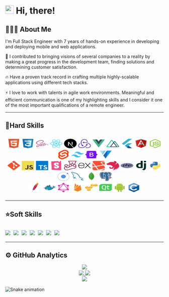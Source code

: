 <h1><img src="https://media.giphy.com/media/hvRJCLFzcasrR4ia7z/giphy.gif" width=27px height=27px></img> Hi, there!</h1>

<h2>👨🏻‍💻 About Me</h2>
<p>I'm Full Stack Engineer with 7 years of hands-on experience in developing and deploying mobile and web applications.</p>
<p>🏃 I contributed to bringing visions of several companies to a reality by making a great progress in the development team, finding solutions and determining customer satisfaction.</p>
<p>🔥 Have a proven track record in crafting multiple highly-scalable applications using different tech stacks.</p>
<p>⚡ I love to work with talents in agile work environments. Meaningful and efficient communication is one of my highlighting skills and I consider it one of the most important qualifications of a remote engineer.</p>

<hr><h2>🚀Hard Skills<h2>
<div align="center">
  <div>
    <img alt="HTML" height="30" width="40" src="https://raw.githubusercontent.com/devicons/devicon/master/icons/html5/html5-original.svg">
    <img alt="CSS" height="30" width="40" src="https://raw.githubusercontent.com/devicons/devicon/master/icons/css3/css3-original.svg">
    <img alt="CSS" height="30" width="40" src="https://raw.githubusercontent.com/devicons/devicon/master/icons/sass/sass-original.svg">
    <img alt="CSS" height="30" width="40" src="https://raw.githubusercontent.com/devicons/devicon/master/icons/react/react-original.svg">
    <img alt="CSS" height="30" width="40" src="https://raw.githubusercontent.com/devicons/devicon/master/icons/nextjs/nextjs-original.svg">
    <img alt="CSS" height="30" width="40" src="https://raw.githubusercontent.com/devicons/devicon/master/icons/redux/redux-original.svg">
    <img alt="CSS" height="30" width="40" src="https://raw.githubusercontent.com/devicons/devicon/master/icons/vuejs/vuejs-original.svg">
    <img alt="CSS" height="30" width="40" src="https://raw.githubusercontent.com/devicons/devicon/master/icons/nuxtjs/nuxtjs-original.svg">
    <img alt="CSS" height="30" width="40" src="https://raw.githubusercontent.com/devicons/devicon/master/icons/flutter/flutter-original.svg">
    <img alt="CSS" height="30" width="40" src="https://raw.githubusercontent.com/devicons/devicon/master/icons/angularjs/angularjs-original.svg">
    <img alt="CSS" height="30" width="40" src="https://raw.githubusercontent.com/devicons/devicon/master/icons/nodejs/nodejs-plain.svg">
    <img alt="CSS" height="30" width="40" src="https://raw.githubusercontent.com/devicons/devicon/master/icons/svelte/svelte-original.svg">
    <img alt="CSS" height="30" width="40" src="https://raw.githubusercontent.com/devicons/devicon/master/icons/tailwindcss/tailwindcss-plain.svg">
    <img alt="CSS" height="30" width="40" src="https://raw.githubusercontent.com/devicons/devicon/master/icons/bootstrap/bootstrap-original.svg">
    <img alt="CSS" height="30" width="40" src="https://raw.githubusercontent.com/devicons/devicon/master/icons/vuetify/vuetify-original.svg">
  </div>
  <div>
    <img alt="CSS" height="30" width="40" src="https://raw.githubusercontent.com/devicons/devicon/master/icons/git/git-original.svg">
    <img alt="Js" height="30" width="40" src="https://raw.githubusercontent.com/devicons/devicon/master/icons/javascript/javascript-original.svg">
    <img alt="CSS" height="30" width="40" src="https://raw.githubusercontent.com/devicons/devicon/master/icons/typescript/typescript-original.svg">
    <img alt="CSS" height="30" width="40" src="https://raw.githubusercontent.com/devicons/devicon/master/icons/storybook/storybook-original.svg">
    <img alt="CSS" height="30" width="40" src="https://raw.githubusercontent.com/devicons/devicon/master/icons/jest/jest-plain.svg">
    <img alt="CSS" height="30" width="40" src="https://raw.githubusercontent.com/devicons/devicon/master/icons/express/express-original.svg">
    <img alt="CSS" height="30" width="40" src="https://raw.githubusercontent.com/devicons/devicon/master/icons/laravel/laravel-plain.svg">
    <img alt="CSS" height="30" width="40" src="https://raw.githubusercontent.com/devicons/devicon/master/icons/nestjs/nestjs-plain.svg">
    <img alt="CSS" height="30" width="40" src="https://raw.githubusercontent.com/devicons/devicon/master/icons/php/php-original.svg">
    <img alt="CSS" height="30" width="40" src="https://raw.githubusercontent.com/devicons/devicon/master/icons/django/django-plain.svg">
    <img alt="CSS" height="30" width="40" src="https://raw.githubusercontent.com/devicons/devicon/master/icons/python/python-original.svg">
    <img alt="CSS" height="30" width="40" src="https://raw.githubusercontent.com/devicons/devicon/master/icons/ionic/ionic-original.svg">
    <img alt="CSS" height="30" width="40" src="https://raw.githubusercontent.com/devicons/devicon/master/icons/mysql/mysql-original.svg">
    <img alt="CSS" height="30" width="40" src="https://raw.githubusercontent.com/devicons/devicon/master/icons/mongodb/mongodb-original.svg">
    <img alt="CSS" height="30" width="40" src="https://raw.githubusercontent.com/devicons/devicon/master/icons/postgresql/postgresql-original.svg">
  </div>
  <div>
    <img alt="CSS" height="30" width="40" src="https://raw.githubusercontent.com/devicons/devicon/master/icons/apache/apache-original.svg">
    <img alt="CSS" height="30" width="40" src="https://raw.githubusercontent.com/devicons/devicon/master/icons/docker/docker-original.svg">
    <img alt="CSS" height="30" width="40" src="https://raw.githubusercontent.com/devicons/devicon/master/icons/graphql/graphql-plain.svg">
    <img alt="CSS" height="30" width="40" src="https://raw.githubusercontent.com/devicons/devicon/master/icons/firebase/firebase-plain.svg">
    <img alt="CSS" height="30" width="40" src="https://raw.githubusercontent.com/devicons/devicon/master/icons/amazonwebservices/amazonwebservices-original.svg">
    <img alt="CSS" height="30" width="40" src="https://raw.githubusercontent.com/devicons/devicon/master/icons/qt/qt-original.svg">
    <img alt="CSS" height="30" width="40" src="https://raw.githubusercontent.com/devicons/devicon/master/icons/android/android-original.svg">
    <img alt="CSS" height="30" width="40" src="https://raw.githubusercontent.com/devicons/devicon/master/icons/c/c-original.svg">
  </div>
</div>
<hr><h2>⭐Soft Skills<h2>
<div style="display:flex; gap: 10px;">
  <img src="https://img.shields.io/badge/Time%20management-0077B5?style=for-the-badge">
  <img src="https://img.shields.io/badge/Teamwork-0077B5?style=for-the-badge">
  <img src="https://img.shields.io/badge/Problem%20solving-0077B5?style=for-the-badge">
  <img src="https://img.shields.io/badge/Communication-0077B5?style=for-the-badge">
  <img src="https://img.shields.io/badge/Attention%20to%20detail-0077B5?style=for-the-badge">
  <img src="https://img.shields.io/badge/Creative%20thinking-0077B5?style=for-the-badge">
  <img src="https://img.shields.io/badge/Adaptability-0077B5?style=for-the-badge">
</div><hr>
<h2>⚙️  GitHub Analytics</h2>
<div align="center">
  <a href="https://github.com/starlitnightsky">
    <img src="https://github-profile-trophy.vercel.app/?username=starlitnightsky&title=MultiLanguage,Commits,Stars,Followers,Organizations,Repositories,Issues,PullRequest" />
  </a>
</div>
<div align="center">
  <a href="https://github.com/starlitnightsky">
    <img src="https://github-readme-stats.vercel.app/api/top-langs/?username=starlitnightsky&langs_count=8&theme=dracula&layout=compact&hide=html,scss,makefile,ruby,css,less" />
  </a>
  <a href="https://github.com/starlitnightsky">
    <img src="https://github-readme-stats.vercel.app/api?username=starlitnightsky&show_icons=true&theme=dracula&include_all_commits=true" />
  </a>
</div>
<div align="center">
  <a href="https://github.com/starlitnightsky">
    <img src="https://github-readme-streak-stats.herokuapp.com?user=starlitnightsky&theme=dracula" />
  </a>
</div>

![Snake animation](https://github.com/starlitnightsky/starlitnightsky/blob/output/github-contribution-grid-snake.svg)
